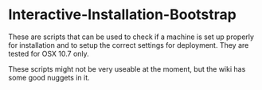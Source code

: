 Interactive-Installation-Bootstrap
==================================

These are scripts that can be used to check if a machine is set up properly for installation and to setup the correct settings for deployment. They are tested for OSX 10.7 only.

These scripts might not be very useable at the moment, but the wiki has some good nuggets in it.
